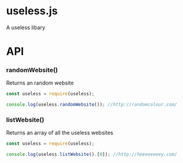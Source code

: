 # useless.js
A useless libary

# API
### randomWebsite()
Returns an random website
```js
const useless = require(useless);

console.log(useless.randomWebsite()); //http://randomcolour.com/
```

### listWebsite()
Returns an array of all the useless websites
```js
const useless = require(useless);

console.log(useless.listWebsite().[0]); //http://heeeeeeeey.com/
```
